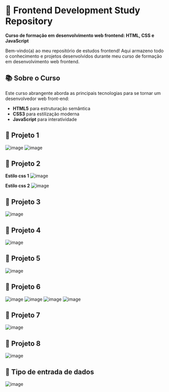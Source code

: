 # 🚀 Frontend Development Study Repository

**Curso de formação em desenvolvimento web frontend: HTML, CSS e JavaScript**

Bem-vindo(a) ao meu repositório de estudos frontend! Aqui armazeno todo o conhecimento e projetos desenvolvidos durante meu curso de formação em desenvolvimento web frontend.

## 📚 Sobre o Curso

Este curso abrangente aborda as principais tecnologias para se tornar um desenvolvedor web front-end:
- **HTML5** para estruturação semântica
- **CSS3** para estilização moderna
- **JavaScript** para interatividade


## 📂 Projeto 1
![image](/Projeto1/imagens/Tela1.png)
![image](/Projeto1/imagens/Tela1-1.png)

## 📂 Projeto 2
**Estilo css 1**
![image](/Projeto2/imagens/Tela2.png)

**Estilo css 2**
![image](/Projeto2/imagens/Tela2-1.png)

## 📂 Projeto 3
![image](/Projeto3/imagens/Tela3.png)

## 📂 Projeto 4
![image](/Projeto4/imagens/Tela4.png)

## 📂 Projeto 5
![image](/Projeto5/imagens/Tela5.png)

## 📂 Projeto 6
![image](/Projeto6/imagens/Tela6.png)
![image](/Projeto6/imagens/Tela6-1.png)
![image](/Projeto6/imagens/Tela6-2.png)
![image](/Projeto6/imagens/Tela6-3.png)

## 📂 Projeto 7
![image](/Projeto7/imagens/Tela7.png)

## 📂 Projeto 8
![image](/Projeto8/imagens/Tela8.png)

## 📂 Tipo de entrada de dados
![image](/TipoEntradaDados/imagens/TelaDados.png)